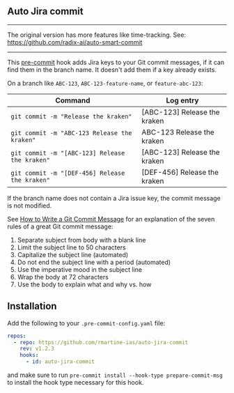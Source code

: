 ## Auto Jira commit

---

The original version has more features like time-tracking. See:
<https://github.com/radix-ai/auto-smart-commit>

---

This [pre-commit](https://pre-commit.com/) hook adds Jira keys to your Git
commit messages, if it can find them in the branch name. It doesn't add them if
a key already exists.

On a branch like `ABC-123`, `ABC-123-feature-name`, or `feature-abc-123`:

| Command | Log entry |
| ------- | --------- |
| `git commit -m "Release the kraken"` | [ABC-123] Release the kraken |
| `git commit -m "ABC-123 Release the kraken"` | ABC-123 Release the kraken |
| `git commit -m "[ABC-123] Release the kraken"` | [ABC-123] Release the kraken |
| `git commit -m "[DEF-456] Release the kraken"` | [DEF-456] Release the kraken |

If the branch name does not contain a Jira issue key, the commit message is not
modified.

See [How to Write a Git Commit
Message](https://chris.beams.io/posts/git-commit/) for an explanation of the
seven rules of a great Git commit message:

1. Separate subject from body with a blank line
2. Limit the subject line to 50 characters
3. Capitalize the subject line (automated)
4. Do not end the subject line with a period (automated)
5. Use the imperative mood in the subject line
6. Wrap the body at 72 characters
7. Use the body to explain what and why vs. how

## Installation

Add the following to your `.pre-commit-config.yaml` file:

```yaml
repos:
  - repo: https://github.com/rmartine-ias/auto-jira-commit
    rev: v1.2.3
    hooks:
      - id: auto-jira-commit
```

and make sure to run `pre-commit install --hook-type prepare-commit-msg` to
install the hook type necessary for this hook.
